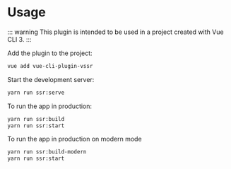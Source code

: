 # Usage

::: warning
This plugin is intended to be used in a project created with Vue CLI 3.
:::

Add the plugin to the project:

```bash
vue add vue-cli-plugin-vssr
```

Start the development server:

```bash
yarn run ssr:serve
```

To run the app in production:

```bash
yarn run ssr:build
yarn run ssr:start
```

To run the app in production on modern mode

```bash
yarn run ssr:build-modern
yarn run ssr:start
```
